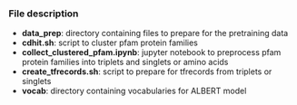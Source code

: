 ### File description

* <b>data_prep</b>: directory containing files to prepare for the pretraining data <br>
* 	<b>cdhit.sh</b>: script to cluster pfam protein families <br>
* 	<b>collect_clustered_pfam.ipynb</b>: jupyter notebook to preprocess pfam protein families into triplets and singlets or amino acids<br>
* 	<b>create_tfrecords.sh</b>: script to prepare for tfrecords from triplets or singlets <br>
* <b>vocab</b>: directory containing vocabularies for ALBERT model <br>
